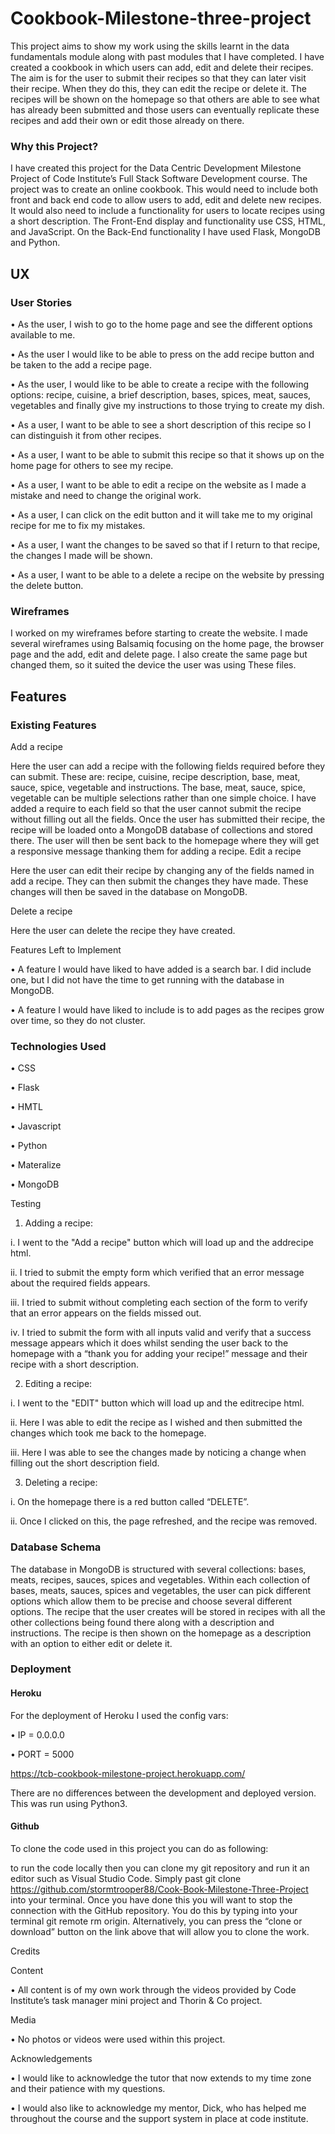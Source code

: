 <h1>Cookbook-Milestone-three-project</h1>


This project aims to show my work using the skills learnt in the data fundamentals module along with past modules that I have completed. I have created a cookbook in which users can add, edit and delete their recipes.
The aim is for the user to submit their recipes so that they can later visit their recipe. When they do this, they can edit the recipe or delete it. The recipes will be shown on the homepage so that others are able to see what has already been submitted and those users can eventually replicate these recipes and add their own or edit those already on there. 

<h3>Why this Project?</h3>

I have created this project for the Data Centric Development Milestone Project of Code Institute’s Full Stack Software Development course. The project was to create an online cookbook. This would need to include both front and back end code to allow users to add, edit and delete new recipes. It would also need to include a functionality for users to locate recipes using a short description. 
The Front-End display and functionality use CSS, HTML, and JavaScript. On the Back-End functionality I have used Flask, MongoDB and Python. 

<h2>UX</h2>

<h3>User Stories</h3>

•	As the user, I wish to go to the home page and see the different options available to me.

•	As the user I would like to be able to press on the add recipe button and be taken to the add a recipe page. 

•	As the user, I would like to be able to create a recipe with the following options: recipe, cuisine, a brief description, bases, spices, meat, sauces, vegetables and finally give my instructions to those trying to create my dish. 

•	As a user, I want to be able to see a short description of this recipe so I can distinguish it from other recipes. 

•	As a user, I want to be able to submit this recipe so that it shows up on the home page for others to see my recipe. 

•	As a user, I want to be able to edit a recipe on the website as I made a mistake and need to change the original work. 

•	As a user, I can click on the edit button and it will take me to my original recipe for me to fix my mistakes.

•	As a user, I want the changes to be saved so that if I return to that recipe, the changes I made will be shown.

•	As a user, I want to be able to a delete a recipe on the website by pressing the delete button. 


<h3>Wireframes</h3>

I worked on my wireframes before starting to create the website. I made several wireframes using Balsamiq focusing on the home page, the browser page and the add, edit and delete page. I also create the same page but changed them, so it suited the device the user was using These files. 

<h2>Features</h2>

<h3>Existing Features</h3>

Add a recipe

Here the user can add a recipe with the following fields required before they can submit. These are: recipe, cuisine, recipe description, base, meat, sauce, spice, vegetable and instructions. The base, meat, sauce, spice, vegetable can be multiple selections rather than one simple choice. I have added a require to each field so that the user cannot submit the recipe without filling out all the fields. Once the user has submitted their recipe, the recipe will be loaded onto a MongoDB database of collections and stored there. The user will then be sent back to the homepage where they will get a responsive message thanking them for adding a recipe. 
Edit a recipe

Here the user can edit their recipe by changing any of the fields named in add a recipe. They can then submit the changes they have made. These changes will then be saved in the database on MongoDB. 

Delete a recipe

Here the user can delete the recipe they have created.

Features Left to Implement

•	A feature I would have liked to have added is a search bar. I did include one, but I did not have the time to get running with the database in MongoDB. 

•	A feature I would have liked to include is to add pages as the recipes grow over time, so they do not cluster. 

<h3>Technologies Used</h3>

•	CSS

•	Flask

•	HMTL

•	Javascript

•	Python

•	Materalize

•	MongoDB

Testing

1.	Adding a recipe: 

i.	I went to the "Add a recipe" button which will load up and the addrecipe html.

ii.	I tried to submit the empty form which verified that an error message about the required fields appears.

iii.	I tried to submit without completing each section of the form to verify that an error appears on the fields missed out. 

iv.	I tried to submit the form with all inputs valid and verify that a success message appears which it does whilst sending the user back to the homepage with a “thank you for adding your recipe!” message and their recipe with a short description. 

2.	Editing a recipe: 

i.	I went to the "EDIT" button which will load up and the editrecipe html.

ii.	Here I was able to edit the recipe as I wished and then submitted the changes which took me back to the homepage.

iii.	Here I was able to see the changes made by noticing a change when filling out the short description field. 

3.	Deleting a recipe: 

i.	On the homepage there is a red button called “DELETE”.

ii.	Once I clicked on this, the page refreshed, and the recipe was removed. 


<h3>Database Schema</h3>

The database in MongoDB is structured with several collections: bases, meats, recipes, sauces, spices and vegetables. Within each collection of bases, meats, sauces, spices and vegetables, the user can pick different options which allow them to be precise and choose several different options. 
The recipe that the user creates will be stored in recipes with all the other collections being found there along with a description and instructions. The recipe is then shown on the homepage as a description with an option to either edit or delete it. 


<h3>Deployment</h3>

<h4>Heroku</h4>

For the deployment of Heroku I used the config vars:

•	IP = 0.0.0.0

•	PORT = 5000

https://tcb-cookbook-milestone-project.herokuapp.com/

There are no differences between the development and deployed version. This was run using Python3. 

<h4>Github</h4>

To clone the code used in this project you can do as following: 

to run the code locally then you can clone my git repository and run it an editor such as Visual Studio Code. Simply past git clone https://github.com/stormtrooper88/Cook-Book-Milestone-Three-Project into your terminal. Once you have done this you will want to stop the connection with the GitHub repository. You do this by typing into your terminal git remote rm origin. Alternatively, you can press the “clone or download” button on the link above that will allow you to clone the work. 

Credits

Content

•	All content is of my own work through the videos provided by Code Institute’s  task manager mini project and Thorin & Co project. 

Media

•	No photos or videos were used within this project.

Acknowledgements

•	I would like to acknowledge the tutor that now extends to my time zone and their patience with my questions. 

•	I would also like to acknowledge my mentor, Dick, who has helped me throughout the course and the support system in place at code institute. 


